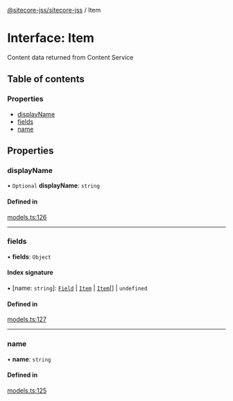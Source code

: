 [@sitecore-jss/sitecore-jss](../README.md) / Item

# Interface: Item

Content data returned from Content Service

## Table of contents

### Properties

- [displayName](Item.md#displayname)
- [fields](Item.md#fields)
- [name](Item.md#name)

## Properties

### displayName

• `Optional` **displayName**: `string`

#### Defined in

[models.ts:126](https://github.com/Sitecore/jss/blob/f5c66a8c/packages/sitecore-jss/src/layout/models.ts#L126)

___

### fields

• **fields**: `Object`

#### Index signature

▪ [name: `string`]: [`Field`](Field.md) \| [`Item`](Item.md) \| [`Item`](Item.md)[] \| `undefined`

#### Defined in

[models.ts:127](https://github.com/Sitecore/jss/blob/f5c66a8c/packages/sitecore-jss/src/layout/models.ts#L127)

___

### name

• **name**: `string`

#### Defined in

[models.ts:125](https://github.com/Sitecore/jss/blob/f5c66a8c/packages/sitecore-jss/src/layout/models.ts#L125)
